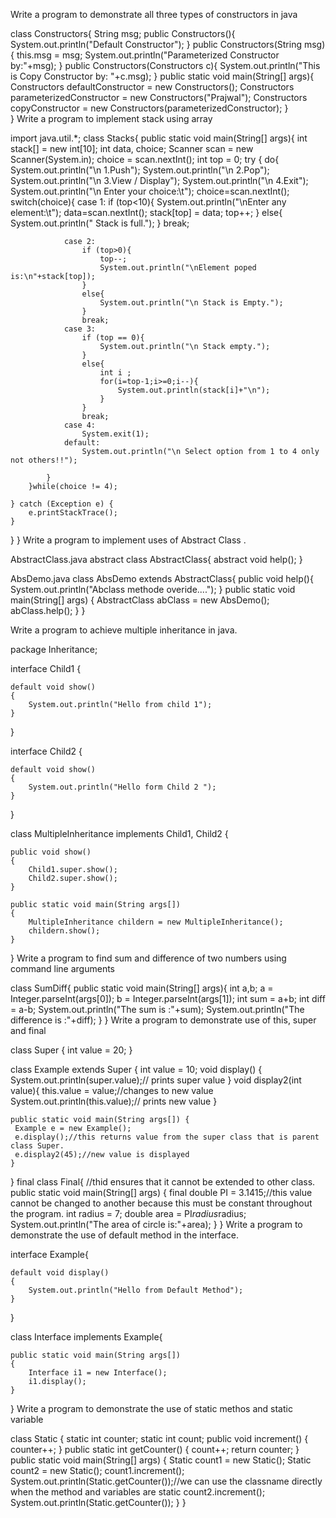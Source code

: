 Write a program to demonstrate all three types of constructors in java




class Constructors{
	String msg;
	public Constructors(){
		System.out.println("Default Constructor");
	}
	public Constructors(String msg){
		this.msg = msg;
		System.out.println("Parameterized Constructor by:"+msg);
	}
	public Constructors(Constructors c){
		System.out.println("This is Copy Constructor by: "+c.msg);
	}
	public static void main(String[] args){
		Constructors defaultConstructor = new Constructors();
		Constructors parameterizedConstructor = new Constructors("Prajwal");
		Constructors copyConstructor = new Constructors(parameterizedConstructor);
	}	
}
Write a program to implement stack using array


import java.util.*;
class Stacks{
public static void main(String[] args){
	int stack[] = new int[10];
	int data, choice;
	Scanner scan = new Scanner(System.in);
	choice = scan.nextInt();
	int top = 0;
	try {
		do{
			System.out.println("\n 1.Push");
			System.out.println("\n 2.Pop");
			System.out.println("\n 3.View / Display");
			System.out.println("\n 4.Exit");
			System.out.println("\n Enter your choice:\t");
			choice=scan.nextInt();
			switch(choice){
				case 1:
					if (top<10){
						System.out.println("\nEnter any element:\t");
						data=scan.nextInt();
						stack[top] = data;
						top++;
					}
					else{
						System.out.println(" Stack is full.");
					}
					break;
					
				case 2:
					if (top>0){
						top--;
						System.out.println("\nElement poped is:\n"+stack[top]);
					}
					else{
						System.out.println("\n Stack is Empty.");
					}
					break;
				case 3:
					if (top == 0){
						System.out.println("\n Stack empty.");
					}
					else{
						int i ;
						for(i=top-1;i>=0;i--){
							System.out.println(stack[i]+"\n");
						}
					}
					break;
				case 4:
					System.exit(1);
				default:
					System.out.println("\n Select option from 1 to 4 only not others!!");			
					
			}
		}while(choice != 4);
		
	} catch (Exception e) {
		e.printStackTrace();
	}
	
	
}
}
Write a program to implement uses of Abstract Class .


AbstractClass.java
abstract class AbstractClass{
	abstract void help();
}

AbsDemo.java
class AbsDemo extends AbstractClass{
	public void help(){
	System.out.println("Abclass methode overide....");
	}
	public static void main(String[] args) {
		AbstractClass abClass = new AbsDemo();
		abClass.help();
	}
}

Write a program to achieve multiple inheritance in java.



package Inheritance;

interface Child1 {

    default void show()
    {
        System.out.println("Hello from child 1");
    }
}
 
interface Child2 {

    default void show()
    {
        System.out.println("Hello form Child 2 ");
    }
}
 
class MultipleInheritance implements Child1, Child2 {
 
    public void show()
    {
        Child1.super.show();
        Child2.super.show();
    }
 
    public static void main(String args[])
    {
        MultipleInheritance childern = new MultipleInheritance();
        childern.show();
    }
}
Write a program to find sum and difference of two numbers using command line arguments



class SumDiff{
	public static void main(String[] args){
	int a,b;
	a = Integer.parseInt(args[0]);
	b = Integer.parseInt(args[1]);
	int sum = a+b;
	int diff = a-b;
	System.out.println("The sum is :"+sum);
	System.out.println("The difference is :"+diff);
	}
}
Write a program to demonstrate use of this, super and final



class Super {
    int value = 20;
   }
   
   class Example extends Super {
    int value = 10;
    void display() {
     System.out.println(super.value);// prints super value 
    }
    void display2(int value){
     this.value = value;//changes to new value 
     System.out.println(this.value);// prints new value
    }
   
    public static void main(String args[]) {
     Example e = new Example();
     e.display();//this returns value from the super class that is parent class Super.
     e.display2(45);//new value is displayed
    }
   }
final class Final{  //thid ensures that it cannot be extended to other class.
 public static void main(String[] args) {
     final double PI = 3.1415;//this value cannot be changed to another because this must be constant throughout the program.
     int radius = 7;
     double area = PI*radius*radius;
     System.out.println("The area of circle is:"+area);
 }
}
Write a program to demonstrate the use of default method in the interface.




interface Example{

    default void display()
    {
        System.out.println("Hello from Default Method");
    }
}

 
class Interface implements Example{
 
    public static void main(String args[])
    {
        Interface i1 = new Interface();
        i1.display();
    }
}
Write a program to demonstrate the use of static methos and static variable



class Static
{
	static int counter;
	static int count;
	public void increment()
	{
		counter++;
	}
	public static int getCounter()
	{
		count++;
		return counter;
	}
    public static void main(String[] args)
	{
		Static count1 = new Static();
		Static count2 = new Static();
		count1.increment();
		System.out.println(Static.getCounter());//we can use the classname directly when the method and variables are static
		count2.increment();
		System.out.println(Static.getCounter());
	}
}

